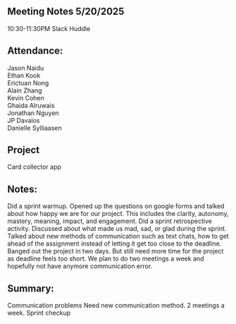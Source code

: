 Meeting Notes 5/20/2025<br>
---
10:30-11:30PM Slack Huddle

Attendance:<br>
---
Jason Naidu<br>
Ethan Kook<br>
Erictuan Nong<br>
Alain Zhang<br>
Kevin Cohen<br>
Ghaida Alruwais<br>
Jonathan Nguyen<br>
JP Davalos<br>
Danielle Sylliaasen<br>

Project<br>
---
Card collector app

Notes:<br>
---
Did a sprint warmup. Opened up the questions on google forms and talked about how happy we are for our project. This includes the clarity, autonomy, mastery, meaning, impact, and engagement.
Did a sprint retrospective activity. Discussed about what made us mad, sad, or glad during the sprint.
Talked about new methods of communication such as text chats, how to get ahead of the assignment instead of letting it get too close to the deadline. 
Banged out the project in two days. But still need more time for the project as deadline feels too short.
We plan to do two meetings a week and hopefully not have anymore communication error.

Summary:<br>
---
Communication problems
Need new communication method.
2 meetings a week.
Sprint checkup

